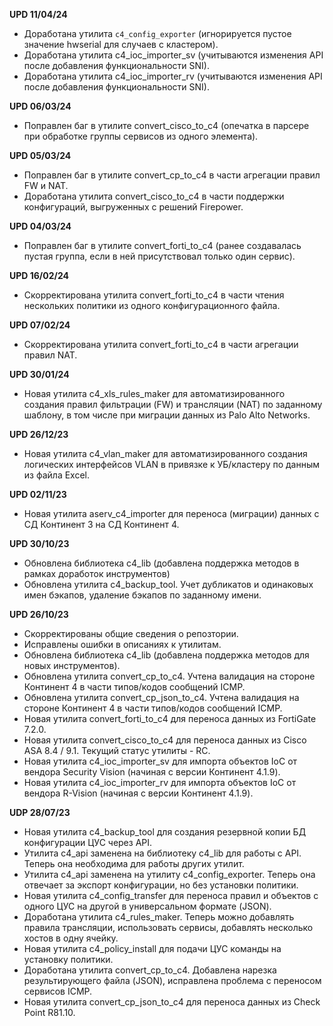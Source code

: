 **UPD 11/04/24**

- Доработана утилита `c4_config_exporter` (игнорируется пустое значение hwserial для случаев с кластером).
- Доработана утилита c4_ioc_importer_sv (учитываются изменения API после добавления функциональности SNI).
- Доработана утилита c4_ioc_importer_rv (учитываются изменения API после добавления функциональности SNI).

**UPD 06/03/24**

- Поправлен баг в утилите convert_cisco_to_c4 (опечатка в парсере при обработке группы сервисов из одного элемента).

**UPD 05/03/24**

- Поправлен баг в утилите convert_cp_to_c4 в части агрегации правил FW и NAT.
- Доработана утилита convert_cisco_to_c4 в части поддержки конфигураций, выгруженных с решений Firepower.

**UPD 04/03/24**

- Поправлен баг в утилите convert_forti_to_c4 (ранее создавалась пустая группа, если в ней присутствовал только один сервис).

**UPD 16/02/24**

- Скорректирована утилита convert_forti_to_c4 в части чтения нескольких политики из одного конфигурационного файла.

**UPD 07/02/24**

- Скорректирована утилита convert_forti_to_c4 в части агрегации правил NAT.

**UPD 30/01/24**

- Новая утилита c4_xls_rules_maker для автоматизированного создания правил фильтрации (FW) и трансляции (NAT) по заданному шаблону, в том числе при миграции данных из Palo Alto Networks.

**UPD 26/12/23**

- Новая утилита c4_vlan_maker для автоматизированного создания логических интерфейсов VLAN в привязке к УБ/кластеру по данным из файла Excel.

**UPD 02/11/23**

- Новая утилита aserv_c4_importer для переноса (миграции) данных с СД Континент 3 на СД Континент 4.

**UPD 30/10/23**

- Обновлена библиотека c4_lib (добавлена поддержка методов в рамках доработок инструментов)
- Обновлена утилита c4_backup_tool. Учет дубликатов и одинаковых имен бэкапов, удаление бэкапов по заданному имени.

**UPD 26/10/23**

- Скорректированы общие сведения о репозтории.
- Исправлены ошибки в описаниях к утилитам.
- Обновлена библиотека c4_lib (добавлена поддержка методов для новых инструментов).
- Обновлена утилита convert_cp_to_c4. Учтена валидация на стороне Континент 4 в части типов/кодов сообщений ICMP.
- Обновлена утилита convert_cp_json_to_c4. Учтена валидация на стороне Континент 4 в части типов/кодов сообщений ICMP.
- Новая утилита convert_forti_to_c4 для переноса данных из FortiGate 7.2.0.
- Новая утилита convert_cisco_to_c4 для переноса данных из Cisco ASA 8.4 / 9.1. Текущий статус утилиты - RC.
- Новая утилита c4_ioc_importer_sv для импорта объектов IoC от вендора Security Vision (начиная с версии Континент 4.1.9).
- Новая утилита с4_ioc_importer_rv для импорта объектов IoC от вендора R-Vision (начиная с версии Континент 4.1.9).

**UDP 28/07/23**

- Новая утилита c4_backup_tool для создания резервной копии БД конфигурации ЦУС через API.
- Утилита с4_api заменена на библиотеку c4_lib для работы с API. Теперь она необходима для работы других утилит.
- Утилита c4_api заменена на утилиту c4_config_exporter. Теперь она отвечает за экспорт конфигурации, но без установки политики.
- Новая утилита c4_config_transfer для переноса правил и объектов с одного ЦУС на другой в универсальном формате (JSON).
- Доработана утилита c4_rules_maker. Теперь можно добавлять правила трансляции, использовать сервисы, добавлять несколько хостов в одну ячейку.
- Новая утилита c4_policy_install для подачи ЦУС команды на установку политики.
- Доработана утилита convert_cp_to_c4. Добавлена нарезка результирующего файла (JSON), исправлена проблема с переносом сервисов ICMP.
- Новая утилита convert_cp_json_to_c4 для переноса данных из Check Point R81.10.
